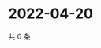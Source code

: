 # 2022-04-20

共 0 条

<!-- BEGIN WEIBO -->
<!-- 最后更新时间 Wed Apr 20 2022 23:15:01 GMT+0800 (China Standard Time) -->

<!-- END WEIBO -->
